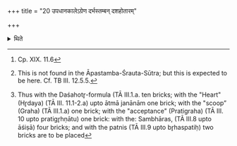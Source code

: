+++
title = "20 उपधानकालेऽग्रेण दर्भस्तम्बन् दशहोतारम्"

+++

<details><summary>थिते</summary>

20. At the time of placing the bricks, (the Adhvaryu) places (the bricks representing) the Daśahotr̥ to the east of thr Darbha bunch[^1] (from south) to the north, each one with one successive formula; (to the north of them he places the bricks representing) "the heart”, (to the north of it he places the brick representing) the "scoop”, [to the north of it he places the brick representing the acceptance],[^2] (to the north of it bricks representing) the four words of the Sambhāra formulae, (to the north of them he places two bricks representing) the two out of the “Wives” (of gods)[^3].   

[^1]: Cp. XIX. 11.6  

[^2]: This is not found in the Āpastamba-Śrauta-Sūtra; but this is expected to be here. Cf. TB III. 12.5.5. 


[^3]: Thus with the Daśahotr̥-formula (TĀ III.1.a. ten bricks; with the "Heart" (Hr̥daya) (TĀ III. 11.1-2.a) upto ātmā janānām one brick; with the "scoop” (Graha) (TĀ III.1.a) one brick; with the "acceptance" (Pratigraha) (TĀ III. 10 upto pratigr̥hṇātu) one brick: with the: Sambhāras, (TĀ III.8 upto āśiṣā) four bricks; and with the patnis (TĀ III.9 upto br̥haspatiḥ) two bricks are to be placed  
</details>
